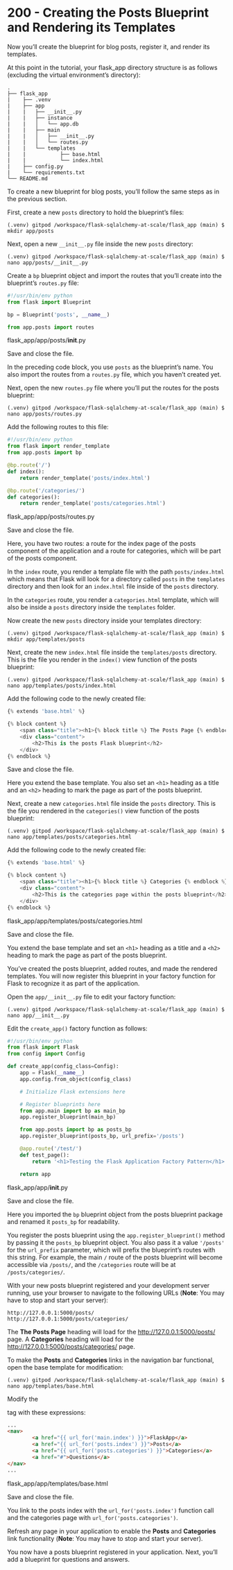 # 200 - Creating the Posts Blueprint and Rendering its Templates

Now you’ll create the blueprint for blog posts, register it, and render its templates.

At this point in the tutorial, your flask_app directory structure is as follows (excluding the virtual environment’s directory):

```
.
├── flask_app
|    ├── .venv
|    ├── app
|    |   ├── __init__.py
|    |   ├── instance
|    |   │   └── app.db
|    |   ├── main
|    |   │   ├── __init__.py
|    |   │   └── routes.py
|    |   └── templates
|    |           ├── base.html
|    |           └── index.html
|    ├── config.py
|    └── requirements.txt
└── README.md
```

To create a new blueprint for blog posts, you’ll follow the same steps as in the previous section.

First, create a new ```posts``` directory to hold the blueprint’s files:

```
(.venv) gitpod /workspace/flask-sqlalchemy-at-scale/flask_app (main) $ mkdir app/posts
```

Next, open a new ```__init__.py``` file inside the new ```posts``` directory:

```
(.venv) gitpod /workspace/flask-sqlalchemy-at-scale/flask_app (main) $ nano app/posts/__init__.py
```

Create a ```bp``` blueprint object and import the routes that you’ll create into the blueprint’s ```routes.py``` file:

```python title="__init__.py"
#!/usr/bin/env python
from flask import Blueprint

bp = Blueprint('posts', __name__)

from app.posts import routes
```
flask_app/app/posts/__init__.py

Save and close the file.

In the preceding code block, you use ```posts``` as the blueprint’s name. You also import the routes from a ```routes.py``` file, which you haven’t created yet.

Next, open the new ```routes.py``` file where you’ll put the routes for the posts blueprint:

```
(.venv) gitpod /workspace/flask-sqlalchemy-at-scale/flask_app (main) $ nano app/posts/routes.py
```

Add the following routes to this file:

```python title="routes.py"
#!/usr/bin/env python
from flask import render_template
from app.posts import bp

@bp.route('/')
def index():
    return render_template('posts/index.html')

@bp.route('/categories/')
def categories():
    return render_template('posts/categories.html')
```
flask_app/app/posts/routes.py

Save and close the file.

Here, you have two routes: a route for the index page of the posts component of the application and a route for categories, which will be part of the posts component.

In the ```index``` route, you render a template file with the path ```posts/index.html``` which means that Flask will look for a directory called ```posts``` in the ```templates``` directory and then look for an ```index.html``` file inside of the ```posts``` directory.

In the ```categories``` route, you render a ```categories.html``` template, which will also be inside a ```posts``` directory inside the ```templates``` folder.

Now create the new ```posts``` directory inside your templates directory:

```
(.venv) gitpod /workspace/flask-sqlalchemy-at-scale/flask_app (main) $ mkdir app/templates/posts
```

Next, create the new ```index.html``` file inside the ```templates/posts``` directory. This is the file you render in the ```index()``` view function of the posts blueprint:

```
(.venv) gitpod /workspace/flask-sqlalchemy-at-scale/flask_app (main) $ nano app/templates/posts/index.html
```

Add the following code to the newly created file:

```python title="index.html"
{% extends 'base.html' %}

{% block content %}
    <span class="title"><h1>{% block title %} The Posts Page {% endblock %}</h1></span>
    <div class="content">
        <h2>This is the posts Flask blueprint</h2>
    </div>
{% endblock %}
```

Save and close the file.

Here you extend the base template. You also set an ```<h1>``` heading as a title and an ```<h2>``` heading to mark the page as part of the posts blueprint.

Next, create a new ```categories.html``` file inside the ```posts``` directory. This is the file you rendered in the ```categories()``` view function of the posts blueprint:

```
(.venv) gitpod /workspace/flask-sqlalchemy-at-scale/flask_app (main) $ nano app/templates/posts/categories.html
```

Add the following code to the newly created file:

```python title="categories.html"
{% extends 'base.html' %}

{% block content %}
    <span class="title"><h1>{% block title %} Categories {% endblock %}</h1></span>
    <div class="content">
        <h2>This is the categories page within the posts blueprint</h2>
    </div>
{% endblock %}
```
flask_app/app/templates/posts/categories.html

Save and close the file.

You extend the base template and set an ```<h1>``` heading as a title and a ```<h2>``` heading to mark the page as part of the posts blueprint.

You’ve created the posts blueprint, added routes, and made the rendered templates. You will now register this blueprint in your factory function for Flask to recognize it as part of the application.

Open the ```app/__init__.py``` file to edit your factory function:

```
(.venv) gitpod /workspace/flask-sqlalchemy-at-scale/flask_app (main) $ nano app/__init__.py
```

Edit the ```create_app()``` factory function as follows:

```python title="__init__.py"
#!/usr/bin/env python
from flask import Flask
from config import Config

def create_app(config_class=Config):
    app = Flask(__name__)
    app.config.from_object(config_class)

    # Initialize Flask extensions here

    # Register blueprints here
    from app.main import bp as main_bp
    app.register_blueprint(main_bp)

    from app.posts import bp as posts_bp
    app.register_blueprint(posts_bp, url_prefix='/posts')

    @app.route('/test/')
    def test_page():
        return '<h1>Testing the Flask Application Factory Pattern</h1>'

    return app
```
flask_app/app/__init__.py

Save and close the file.

Here you imported the ```bp``` blueprint object from the posts blueprint package and renamed it ```posts_bp``` for readability.

You register the posts blueprint using the ```app.register_blueprint()``` method by passing it the ```posts_bp``` blueprint object. You also pass it a value ```'/posts'``` for the ```url_prefix``` parameter, which will prefix the blueprint’s routes with this string. For example, the main ```/``` route of the posts blueprint will become accessible via ```/posts/```, and the ```/categories``` route will be at ```/posts/categories/```.

With your new posts blueprint registered and your development server running, use your browser to navigate to the following URLs (**Note**: You may have to stop and start your server):

```
http://127.0.0.1:5000/posts/
http://127.0.0.1:5000/posts/categories/
```

The **The Posts Page** heading will load for the http://127.0.0.1:5000/posts/ page. A **Categories** heading will load for the http://127.0.0.1:5000/posts/categories/ page.

To make the **Posts** and **Categories** links in the navigation bar functional, open the base template for modification:

```
(.venv) gitpod /workspace/flask-sqlalchemy-at-scale/flask_app (main) $ nano app/templates/base.html
```

Modify the <nav> tag with these expressions:

```html title="base.html"
...
<nav>
        <a href="{{ url_for('main.index') }}">FlaskApp</a>
        <a href="{{ url_for('posts.index') }}">Posts</a>
        <a href="{{ url_for('posts.categories') }}">Categories</a>
        <a href="#">Questions</a>
</nav>
...
```
flask_app/app/templates/base.html

Save and close the file.

You link to the posts index with the ```url_for('posts.index')``` function call and the categories page with ```url_for('posts.categories')```.

Refresh any page in your application to enable the **Posts** and **Categories** link functionality (**Note**: You may have to stop and start your server).

You now have a posts blueprint registered in your application. Next, you’ll add a blueprint for questions and answers.